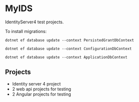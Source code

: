 # MyIDS
 IdentityServer4 test projects.
 
 
 To install migrations:
 
```console
dotnet ef database update --context PersistedGrantDbContext
```
```console
dotnet ef database update --context ConfigurationDbContext
```
```console
dotnet ef database update --context ApplicationDbContext
```

## Projects
- Identity server 4 project
- 2 web api projects for testing
- 2 Angular projects for testing
